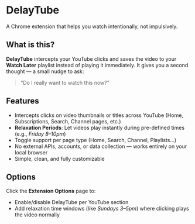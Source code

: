 # DelayTube

A Chrome extension that helps you watch intentionally, not impulsively.

## What is this?

**DelayTube** intercepts your YouTube clicks and saves the video to your **Watch Later** playlist instead of playing it immediately.
It gives you a second thought — a small nudge to ask:
> “Do I really want to watch this now?”

## Features

- Intercepts clicks on video thumbnails or titles across YouTube (Home, Subscriptions, Search, Channel pages, etc.)
- **Relaxation Periods**: Let videos play instantly during pre-defined times (e.g., *Friday 8–10pm*)
- Toggle support per page type (Home, Search, Channel, Playlists...)
- No external APIs, accounts, or data collection — works entirely on your local browser
- Simple, clean, and fully customizable

## Options

Click the **Extension Options** page to:

- Enable/disable DelayTube per YouTube section
- Add relaxation time windows (like *Sundays 3–5pm*) where clicking plays the video normally
